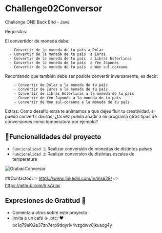 # Challenge02Conversor
Challenge ONE Back End - Java

Requisitos:

El convertidor de moneda debe:

      - Convertir de la moneda de tu país a Dólar
      - Convertir de la moneda de tu país  a Euros
      - Convertir de la moneda de tu país  a Libras Esterlinas
      - Convertir de la moneda de tu país  a Yen Japonés
      - Convertir de la moneda de tu país  a Won sul-coreano
      
Recordando que también debe ser posible convertir inversamente, es decir:

        - Convertir de Dólar a la moneda de tu país
        - Convertir de Euros a la moneda de tu país
        - Convertir de Libras Esterlinas a la moneda de tu país
        - Convertir de Yen Japonés a la moneda de tu país
        - Convertir de Won sul-coreano a la moneda de tu país
        
Extras:
Como desafío extra te animamos a que dejes fluir tu creatividad, si puedo convertir divisas, ¿tal vez pueda añadir a mi programa otros tipos de conversiones como temperatura por ejemplo?

## :hammer:Funcionalidades del proyecto

- `Funcionalidad 1`: Realizar conversión de monedas de distintos paises
- `Funcionalidad 2`: Realizar conversion de distintas escalas de temperatura

![GrabacConversor](https://user-images.githubusercontent.com/71609876/222244789-b7e241f6-7c45-4f3f-94d4-988ca088fea7.gif)

##Contactos
:point_right: https://www.linkedin.com/in/iris628/
:point_right: https://github.com/IrisArias

## Expresiones de Gratitud 🎁
- Comenta a otros sobre este proyecto 
- Invita a un café ☕ .btc:  ❤️   bc1q79el02e37zn7erp9dqyrlv4vzgdwv0jkuacg4y
